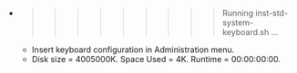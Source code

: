 * >>>>>>>>> Running inst-std-system-keyboard.sh ...
  * Insert keyboard configuration in Administration menu.
  * Disk size = 4005000K. Space Used = 4K. Runtime = 00:00:00:00.
